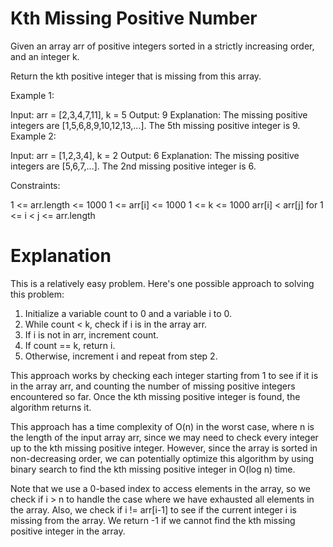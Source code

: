 # Kth Missing Positive Number
 
Given an array arr of positive integers sorted in a strictly increasing order, and an integer k.

Return the kth positive integer that is missing from this array. 

Example 1:

Input: arr = [2,3,4,7,11], k = 5
Output: 9
Explanation: The missing positive integers are [1,5,6,8,9,10,12,13,...]. The 5th missing positive integer is 9.
Example 2:

Input: arr = [1,2,3,4], k = 2
Output: 6
Explanation: The missing positive integers are [5,6,7,...]. The 2nd missing positive integer is 6.
 

Constraints:

1 <= arr.length <= 1000
1 <= arr[i] <= 1000
1 <= k <= 1000
arr[i] < arr[j] for 1 <= i < j <= arr.length

# Explanation

This is a relatively easy problem. Here's one possible approach to solving this problem:

1. Initialize a variable count to 0 and a variable i to 0.
2. While count < k, check if i is in the array arr.
3. If i is not in arr, increment count.
4. If count == k, return i.
5. Otherwise, increment i and repeat from step 2.

This approach works by checking each integer starting from 1 to see if it is in the array arr, and counting the number of missing positive integers encountered so far. Once the kth missing positive integer is found, the algorithm returns it.

This approach has a time complexity of O(n) in the worst case, where n is the length of the input array arr, since we may need to check every integer up to the kth missing positive integer. However, since the array is sorted in non-decreasing order, we can potentially optimize this algorithm by using binary search to find the kth missing positive integer in O(log n) time.

Note that we use a 0-based index to access elements in the array, so we check if i > n to handle the case where we have exhausted all elements in the array. Also, we check if i != arr[i-1] to see if the current integer i is missing from the array. We return -1 if we cannot find the kth missing positive integer in the array.
